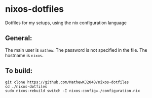 # nixos-dotfiles
Dotfiles for my setups, using the nix configuration language

## General:

The main user is `mathew`. The password is not specified in the file. The hostname is `nixos`.

## To build:

```
git clone https://github.com/MathewKJ2048/nixos-dotfiles
cd ./nixos-dotfiles
sudo nixos-rebuild switch -I nixos-config=./configuration.nix
```